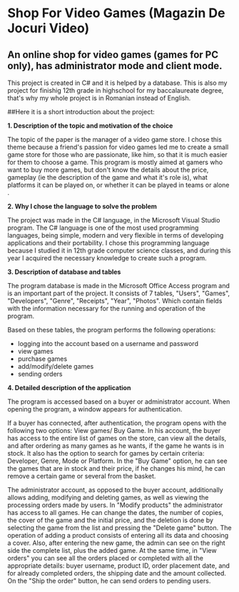 # Shop For Video Games (Magazin De Jocuri Video)
## An online shop for video games (games for PC only), has administrator mode and client mode.
This project is created in C# and it is helped by a database. This is also my project for finishig 12th grade in highschool for my baccalaureate degree, that's why my whole project is in Romanian instead of English.

##Here it is a short introduction about the project:

**1. Description of the topic and motivation of the choice**

The topic of the paper is the manager of a video game store. I chose this theme because a friend's passion for video games led me to create a small game store for those who are passionate, like him, so that it is much easier for them to choose a game.
This program is mostly aimed at gamers who want to buy more games, but don't know the details about the price, gameplay (ie the description of the game and what it's role is), what platforms it can be played on, or whether it can be played in teams or alone .

**2. Why I chose the language to solve the problem**

The project was made in the C# language, in the Microsoft Visual Studio program. The C# language is one of the most used programming languages, being simple, modern and very flexible in terms of developing applications and their portability. I chose this programming language because I studied it in 12th grade computer science classes, and during this year I acquired the necessary knowledge to create such a program.

**3. Description of database and tables**

The program database is made in the Microsoft Office Access program and is an important part of the project. It consists of 7 tables, "Users", "Games", "Developers", "Genre", "Receipts", "Year", "Photos". Which contain fields with the information necessary for the running and operation of the program.

Based on these tables, the program performs the following operations:
- logging into the account based on a username and password
- view games
- purchase games
- add/modify/delete games
- sending orders

**4. Detailed description of the application**

The program is accessed based on a buyer or administrator account. When opening the program, a window appears for authentication. 

If a buyer has connected, after authentication, the program opens with the following two options: View games/ Buy Game. In his account, the buyer has access to the entire list of games on the store, can view all the details, and after ordering as many games as he wants, if the game he wants is in stock. It also has the option to search for games by certain criteria: Developer, Genre, Mode or Platform. In the "Buy Game" option, he can see the games that are in stock and their price, if he changes his mind, he can remove a certain game or several from the basket.

The administrator account, as opposed to the buyer account, additionally allows adding, modifying and deleting games, as well as viewing the processing orders made by users. In "Modify products" the administrator has access to all games. He can change the dates, the number of copies, the cover of the game and the initial price, and the deletion is done by selecting the game from the list and pressing the "Delete game" button. The operation of adding a product consists of entering all its data and choosing a cover. Also, after entering the new game, the admin can see on the right side the complete list, plus the added game. At the same time, in "View orders" you can see all the orders placed or completed with all the appropriate details: buyer username, product ID, order placement date, and for already completed orders, the shipping date and the amount collected. On the "Ship the order" button, he can send orders to pending users.
